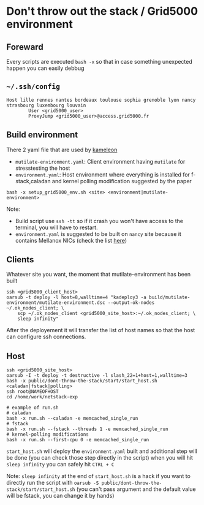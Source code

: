 # Don't throw out the stack / Grid5000 environment

## Foreward

Every scripts are executed `bash -x` so that in case something unexpected happen you can easily debbug

## `~/.ssh/config`

```
Host lille rennes nantes bordeaux toulouse sophia grenoble lyon nancy strasbourg luxembourg louvain
        User <grid5000_user>
        ProxyJump <grid5000_user>@access.grid5000.fr
```

## Build environment

There 2 yaml file that are used by [kameleon](https://www.grid5000.fr/w/Environment_creation#Creating_an_environment_from_a_recipe_using_kameleon)

- `mutilate-environment.yaml`: Client environment having `mutilate` for stresstesting the host
- `environment.yaml`: Host environment where everything is installed for f-stack,caladan and kernel polling modification suggested by the paper

```
bash -x setup_grid5000_env.sh <site> <environment|mutilate-environment>
```

Note:

- Build script use `ssh -tt` so if it crash you won't have access to the terminal, you will have to restart.
- `environment.yaml` is suggested to be built on `nancy` site because it contains Mellanox NICs (check the list [here](https://www.grid5000.fr/w/Hardware#Networking))

## Clients

Whatever site you want, the moment that mutilate-environment has been built

```
ssh <grid5000_client_host>
oarsub -t deploy -l host=8,walltime=4 "kadeploy3 -a build/mutilate-environment/mutilate-environment.dsc --output-ok-nodes ~/.ok_nodes_client; \
    scp ~/.ok_nodes_client <grid5000_site_host>:~/.ok_nodes_client; \
    sleep infinity"
```

After the deployement it will transfer the list of host names so that the host can configure ssh connections.

## Host

```
ssh <grid5000_site_host>
oarsub -I -t deploy -t destructive -l slash_22=1+host=1,walltime=3
bash -x public/dont-throw-the-stack/start/start_host.sh <caladan|fstack|polling>
ssh root@NAMEOFHOST
cd /home/work/netstack-exp

# example of run.sh
# caladan
bash -x run.sh --caladan -e memcached_single_run
# fstack
bash -x run.sh --fstack --threads 1 -e memcached_single_run
# kernel-polling modifications
bash -x run.sh --first-cpu 0 -e memcached_single_run
```

`start_host.sh` will deploy the `environment.yaml` built and additional step will be done (you can check those step directly in the script) when you will hit `sleep infinity` you can safely hit `CTRL + C`

Note: `sleep infinity` at the end of `start_host.sh` is a hack if you want to directly run the script with `oarsub -S public/dont-throw-the-stack/start/start_host.sh` (you can't pass argument and the default value will be fstack, you can change it by hands)
